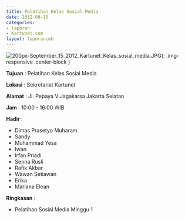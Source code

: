 ```yaml
---
title: Pelatihan Kelas Sosial Media	
date: 2012-09-15
categories:
- laporan
- Kartunet.com
layout: laporancmb
---
```



![200px-September_15_2012_Kartunet_Kelas_sosial_media.JPG](/uploads/200px-September_15_2012_Kartunet_Kelas_sosial_media.JPG){: .img-responsive .center-block }


**Tujuan** : Pelatihan Kelas Sosial Media	

**Lokasi** : Sekretariat Kartunet

**Alamat** : Jl. Pepaya V Jagakarsa Jakarta Selatan

**Jam** : 10:00 - 16:00 WIB

**Hadir** : 
* Dimas Prasetyo Muharam
* Sandy
* Muhammad Yesa
* Iwan
* Irfan Priadi
* Senna Rusli
* Rafik Akbar
* Wawan Setiawan
* Erika
* Mariana Elean

**Ringkasan** : 
* Pelatihan Sosial Media Minggu 1
